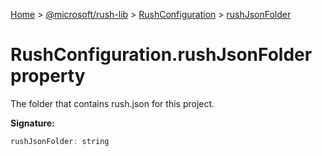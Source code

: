 [Home](./index) &gt; [@microsoft/rush-lib](./rush-lib.md) &gt; [RushConfiguration](./rush-lib.rushconfiguration.md) &gt; [rushJsonFolder](./rush-lib.rushconfiguration.rushjsonfolder.md)

# RushConfiguration.rushJsonFolder property

The folder that contains rush.json for this project.

**Signature:**
```javascript
rushJsonFolder: string
```
